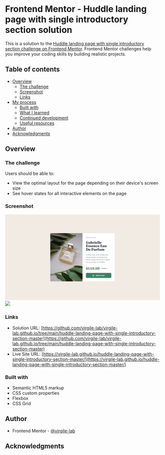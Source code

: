 # Frontend Mentor - Huddle landing page with single introductory section solution

This is a solution to the [Huddle landing page with single introductory section challenge on Frontend Mentor](https://www.frontendmentor.io/challenges/huddle-landing-page-with-a-single-introductory-section-B_2Wvxgi0). Frontend Mentor challenges help you improve your coding skills by building realistic projects. 

## Table of contents

- [Overview](#overview)
  - [The challenge](#the-challenge)
  - [Screenshot](#screenshot)
  - [Links](#links)
- [My process](#my-process)
  - [Built with](#built-with)
  - [What I learned](#what-i-learned)
  - [Continued development](#continued-development)
  - [Useful resources](#useful-resources)
- [Author](#author)
- [Acknowledgments](#acknowledgments)


## Overview

### The challenge

Users should be able to:

- View the optimal layout for the page depending on their device's screen size
- See hover states for all interactive elements on the page

### Screenshot

![](./Screenshot.png)
![](./Screenshot2.png)

### Links

- Solution URL: [https://github.com/virgile-lab/virgile-lab.github.io/tree/main/huddle-landing-page-with-single-introductory-section-master](https://github.com/virgile-lab/virgile-lab.github.io/tree/main/huddle-landing-page-with-single-introductory-section-master)
- Live Site URL: [https://virgile-lab.github.io/huddle-landing-page-with-single-introductory-section-master/](https://virgile-lab.github.io/huddle-landing-page-with-single-introductory-section-master/)

### Built with

- Semantic HTML5 markup
- CSS custom properties
- Flexbox
- CSS Grid

## Author

- Frontend Mentor - [@virgile-lab](https://www.frontendmentor.io/profile/virgile-lab)

## Acknowledgments

